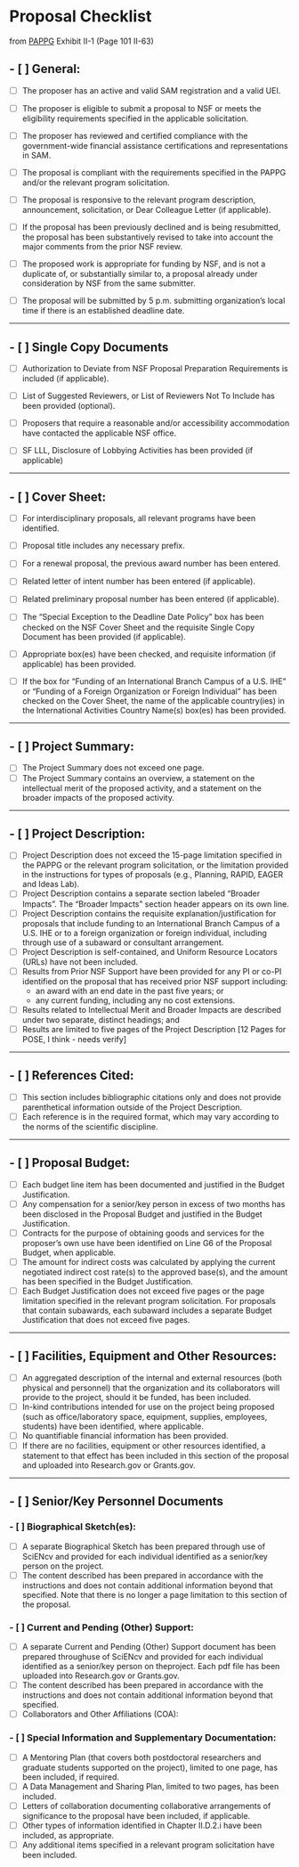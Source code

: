 # Proposal Checklist

from [PAPPG](/docs/notes/nsf_proposal_and_award_policies_and_procedures_guide.pdf) Exhibit II-1 (Page 101 II-63)

## - [ ]  General:

- [ ] The proposer has an active and valid SAM registration and a valid UEI.

- [ ] The proposer is eligible to submit a proposal to NSF or meets the eligibility requirements  specified in the applicable solicitation.

- [ ] The proposer has reviewed and certified compliance with the government-wide financial assistance certifications and representations in SAM.

- [ ] The proposal is compliant with the requirements specified in the PAPPG and/or the relevant program solicitation.

- [ ] The proposal is responsive to the relevant program description, announcement, solicitation, or Dear Colleague Letter (if applicable).

- [ ] If the proposal has been previously declined and is being resubmitted, the proposal has been substantively revised to take into account the major comments from the prior NSF review.

- [ ] The proposed work is appropriate for funding by NSF, and is not a duplicate of, or substantially similar to, a proposal already under consideration by NSF from the same submitter.

- [ ] The proposal will be submitted by 5 p.m. submitting organization’s local time if there is an    established deadline date.
___    

## - [ ]  Single Copy Documents

- [ ] Authorization to Deviate from NSF Proposal Preparation Requirements is included (if applicable).

- [ ] List of Suggested Reviewers, or List of Reviewers Not To Include has been provided (optional).

- [ ] Proposers that require a reasonable and/or accessibility accommodation have contacted the applicable NSF office.

- [ ] SF LLL, Disclosure of Lobbying Activities has been provided (if applicable)

___
## - [ ]  Cover Sheet:

- [ ] For interdisciplinary proposals, all relevant programs have been identified.

- [ ] Proposal title includes any necessary prefix.

- [ ] For a renewal proposal, the previous award number has been entered.

- [ ] Related letter of intent number has been entered (if applicable).

- [ ] Related preliminary proposal number has been entered (if applicable).

- [ ] The “Special Exception to the Deadline Date Policy” box has been checked on the NSF Cover Sheet and the requisite Single Copy Document has been provided (if applicable).

- [ ] Appropriate box(es) have been checked, and requisite information (if applicable) has been provided.

- [ ] If the box for “Funding of an International Branch Campus of a U.S. IHE” or “Funding of a Foreign Organization or Foreign Individual” has been checked on the Cover Sheet, the name of the applicable country(ies) in the International Activities Country Name(s) box(es) has been provided.


___
## - [ ]  Project Summary:
- [ ] The Project Summary does not exceed one page.
- [ ] The Project Summary contains an overview, a statement on the intellectual merit of the
proposed activity, and a statement on the broader impacts of the proposed activity.

___
## - [ ]  Project Description:
- [ ] Project Description does not exceed the 15-page limitation specified in the PAPPG or the
relevant program solicitation, or the limitation provided in the instructions for types of
proposals (e.g., Planning, RAPID, EAGER and Ideas Lab).
- [ ] Project Description contains a separate section labeled “Broader Impacts”. The “Broader
Impacts” section header appears on its own line.
- [ ] Project Description contains the requisite explanation/justification for proposals that include
funding to an International Branch Campus of a U.S. IHE or to a foreign organization or
foreign individual, including through use of a subaward or consultant arrangement.
- [ ] Project Description is self-contained, and Uniform Resource Locators (URLs) have not
been included.
- [ ] Results from Prior NSF Support have been provided for any PI or co-PI identified on the
proposal that has received prior NSF support including:
  - an award with an end date in the past five years; or
  - any current funding, including any no cost extensions.
- [ ] Results related to Intellectual Merit and Broader Impacts are described under two
separate, distinct headings; and
- [ ] Results are limited to five pages of the Project Description [12 Pages for POSE, I think - needs verify]

___
## - [ ]  References Cited:
- [ ] This section includes bibliographic citations only and does not provide parenthetical
information outside of the Project Description.
- [ ] Each reference is in the required format, which may vary according to the norms of the
scientific discipline.

___
## - [ ]  Proposal Budget:
- [ ] Each budget line item has been documented and justified in the Budget Justification.
- [ ] Any compensation for a senior/key person in excess of two months has been disclosed in
the Proposal Budget and justified in the Budget Justification.
- [ ] Contracts for the purpose of obtaining goods and services for the proposer’s own use have
been identified on Line G6 of the Proposal Budget, when applicable.
- [ ] The amount for indirect costs was calculated by applying the current negotiated indirect
cost rate(s) to the approved base(s), and the amount has been specified in the Budget
Justification.
- [ ] Each Budget Justification does not exceed five pages or the page limitation specified in
the relevant program solicitation. For proposals that contain subawards, each subaward
includes a separate Budget Justification that does not exceed five pages.

___
## - [ ]  Facilities, Equipment and Other Resources:
- [ ] An aggregated description of the internal and external resources (both physical and personnel) that the organization and its collaborators will provide to the project, should it be funded, has been included.
- [ ] In-kind contributions intended for use on the project being proposed (such as office/laboratory space, equipment, supplies, employees, students) have been identified, where applicable.
- [ ] No quantifiable financial information has been provided.
- [ ] If there are no facilities, equipment or other resources identified, a statement to that effect has been included in this section of the proposal and uploaded into Research.gov or Grants.gov.

___
## - [ ]  Senior/Key Personnel Documents
### - [ ]  Biographical Sketch(es):
  - [ ] A separate Biographical Sketch has been prepared through use of SciENcv and provided for each individual identified as a senior/key person on the project.
  - [ ] The content described has been prepared in accordance with the instructions and does not contain additional information beyond that specified. Note that there is no longer a page limitation to this section of the proposal.
  
### - [ ]  Current and Pending (Other) Support:
  - [ ] A separate Current and Pending (Other) Support document has been prepared throughuse of SciENcv and provided for each individual identified as a senior/key person on theproject. Each pdf file has been uploaded into Research.gov or Grants.gov.
  - [ ] The content described has been prepared in accordance with the instructions and does not contain additional information beyond that specified.
  - [ ] Collaborators and Other Affiliations (COA):
### - [ ] Special Information and Supplementary Documentation:
- [ ] A Mentoring Plan (that covers both postdoctoral researchers and graduate students supported on the project), limited to one page, has been included, if required.
- [ ] A Data Management and Sharing Plan, limited to two pages, has been included.
- [ ] Letters of collaboration documenting collaborative arrangements of significance to the proposal have been included, if applicable.
- [ ] Other types of information identified in Chapter II.D.2.i have been included, as appropriate.
- [ ] Any additional items specified in a relevant program solicitation have been included.